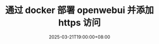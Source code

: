---
date: '2025-03-21T19:00:00+08:00'
draft: true
title: '通过 docker 部署 openwebui 并添加 https 访问'
categories: [Tool]
tags: [Tool,自部署]
---